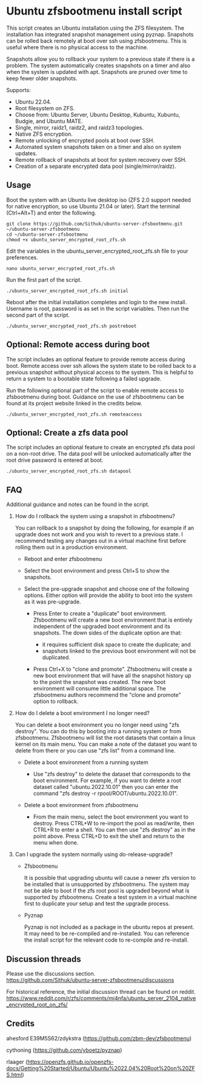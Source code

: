 # Ubuntu zfsbootmenu install script

This script creates an Ubuntu installation using the ZFS filesystem. The installation has integrated snapshot management using pyznap. Snapshots can be rolled back remotely at boot over ssh using zfsbootmenu. This is useful where there is no physical access to the machine.

Snapshots allow you to rollback your system to a previous state if there is a problem. The system automatically creates snapshots on a timer and also when the system is updated with apt. Snapshots are pruned over time to keep fewer older snapshots.

Supports:
- Ubuntu 22.04.
- Root filesystem on ZFS.
- Choose from: Ubuntu Server, Ubuntu Desktop, Kubuntu, Xubuntu, Budgie, and Ubuntu MATE.
- Single, mirror, raidz1, raidz2, and raidz3 topologies.
- Native ZFS encryption.
- Remote unlocking of encrypted pools at boot over SSH.
- Automated system snapshots taken on a timer and also on system updates. 
- Remote rollback of snapshots at boot for system recovery over SSH.
- Creation of a separate encrypted data pool (single/mirror/raidz).

## Usage
Boot the system with an Ubuntu live desktop iso (ZFS 2.0 support needed for native encryption, so use Ubuntu 21.04 or later). Start the terminal (Ctrl+Alt+T) and enter the following.

	git clone https://github.com/Sithuk/ubuntu-server-zfsbootmenu.git ~/ubuntu-server-zfsbootmenu
    cd ~/ubuntu-server-zfsbootmenu
    chmod +x ubuntu_server_encrypted_root_zfs.sh
	
Edit the variables in the ubuntu_server_encrypted_root_zfs.sh file to your preferences.

	nano ubuntu_server_encrypted_root_zfs.sh
	
Run the first part of the script.

	./ubuntu_server_encrypted_root_zfs.sh initial
	
Reboot after the initial installation completes and login to the new install. Username is root, password is as set in the script variables. Then run the second part of the script.

	./ubuntu_server_encrypted_root_zfs.sh postreboot

## Optional: Remote access during boot
The script includes an optional feature to provide remote access during boot. Remote access over ssh allows the system state to be rolled back to a previous snapshot without physical access to the system. This is helpful to return a system to a bootable state following a failed upgrade.

Run the following optional part of the script to enable remote access to zfsbootmenu during boot. Guidance on the use of zfsbootmenu can be found at its project website linked in the credits below.

	./ubuntu_server_encrypted_root_zfs.sh remoteaccess

## Optional: Create a zfs data pool
The script includes an optional feature to create an encrypted zfs data pool on a non-root drive. The data pool will be unlocked automatically after the root drive password is entered at boot.

	./ubuntu_server_encrypted_root_zfs.sh datapool

## FAQ
Additional guidance and notes can be found in the script.
1. How do I rollback the system using a snapshot in zfsbootmenu?

   You can rollback to a snapshot by doing the following, for example if an upgrade does not work and you wish to revert to a previous state. I recommend testing any changes out in a virtual machine first before rolling them out in a production environment.
   - Reboot and enter zfsbootmenu
   - Select the boot environment and press Ctrl+S to show the snapshots.
   - Select the pre-upgrade snapshot and choose one of the following options. Either option will provide the ability to boot into the system as it was pre-upgrade.
   
     - Press Enter to create a "duplicate" boot environment. Zfsbootmenu will create a new boot environment that is entirely independent of the upgraded boot environment and its snapshots. The down sides of the duplicate option are that:
       - it requires sufficient disk space to create the duplicate; and
       - snapshots linked to the previous boot environment will not be duplicated.
       
     - Press Ctrl+X to "clone and promote". Zfsbootmenu will create a new boot environment that will have all the snapshot history up to the point the snapshot was created. The new boot environment will consume little additional space. The zfsbootmenu authors recommend the "clone and promote" option to rollback.
    
2. How do I delete a boot environment I no longer need?
   
   You can delete a boot environment you no longer need using "zfs destroy". You can do this by booting into a running system or from zfsbootmenu. Zfsbootmenu will list the root datasets that contain a linux kernel on its main menu. You can make a note of the dataset you want to delete from there or you can use "zfs list" from a command line.

   - Delete a boot environment from a running system
       - Use "zfs destroy" to delete the dataset that corresponds to the boot environment. For example, if you want to delete a root dataset called "ubuntu.2022.10.01" then you can enter the command "zfs destroy -r rpool/ROOT/ubuntu.2022.10.01".

   - Delete a boot environment from zfsbootmenu
     - From the main menu, select the boot environment you want to destroy. Press CTRL+W to re-import the pool as read/write, then CTRL+R to enter a shell. You can then use "zfs destroy" as in the point above. Press CTRL+D to exit the shell and return to the menu when done.

3. Can I upgrade the system normally using do-release-upgrade?
   - Zfsbootmenu
   
     It is possible that upgrading ubuntu will cause a newer zfs version to be installed that is unsupported by zfsbootmenu. The system may not be able to boot if the zfs root pool is upgraded beyond what is supported by zfsbootmenu. Create a test system in a virtual machine first to duplicate your setup and test the upgrade process.
   - Pyznap
   
     Pyznap is not included as a package in the ubuntu repos at present. It may need to be re-compiled and re-installed. You can reference the install script for the relevant code to re-compile and re-install. 

## Discussion threads
Please use the discussions section. \
https://github.com/Sithuk/ubuntu-server-zfsbootmenu/discussions

For historical reference, the initial discussion thread can be found on reddit.
https://www.reddit.com/r/zfs/comments/mj4nfa/ubuntu_server_2104_native_encrypted_root_on_zfs/

## Credits
ahesford E39M5S62/zdykstra (https://github.com/zbm-dev/zfsbootmenu)

cythoning (https://github.com/yboetz/pyznap)

rlaager (https://openzfs.github.io/openzfs-docs/Getting%20Started/Ubuntu/Ubuntu%2022.04%20Root%20on%20ZFS.html)
